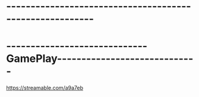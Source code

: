 # --------------------------------------------------------
# -----------------------------GamePlay-----------------------------
https://streamable.com/a9a7eb


